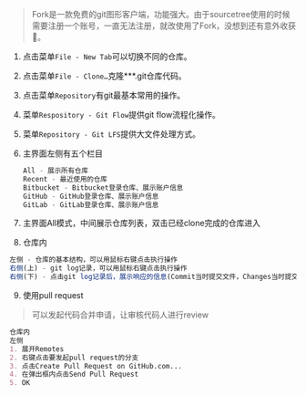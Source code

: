 > Fork是一款免费的git图形客户端，功能强大。由于sourcetree使用的时候需要注册一个账号，一直无法注册，就改使用了Fork，没想到还有意外收获🙂。

1. 点击菜单`File - New Tab`可以切换不同的仓库。

2. 点击菜单`File - Clone…`克隆***.git仓库代码。

3. 点击菜单`Repository`有git最基本常用的操作。

4. 菜单`Respository - Git Flow`提供git flow流程化操作。

5. 菜单`Repository - Git LFS`提供大文件处理方式。

6. 主界面左侧有五个栏目
   
   ```javascript
   All - 展示所有仓库
   Recent - 最近使用的仓库
   Bitbucket - Bitbucket登录仓库、展示账户信息
   GitHub - GitHub登录仓库、展示账户信息
   GitLab - GitLab登录仓库、展示账户信息
   ```

7. 主界面All模式，中间展示仓库列表，双击已经clone完成的仓库进入

8. 仓库内

```javascript
左侧 - 仓库的基本结构，可以用鼠标右键点击执行操作
右侧(上) - git log记录，可以用鼠标右键点击执行操作
右侧(下) - 点击git log记录后，展示响应的信息(Commit当时提交文件，Changes当时提交文件改变内容对比，File Tree当时提交的文件树)
```

9. 使用pull request

> 可以发起代码合并申请，让审核代码人进行review

```markdown
仓库内
左侧
1. 展开Remotes
2. 右键点击要发起pull request的分支
3. 点击Create Pull Request on GitHub.com...
4. 在弹出框内点击Send Pull Request
5. OK
```
